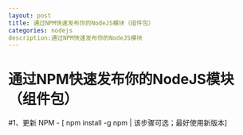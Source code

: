 ```yaml
---
layout: post
title: 通过NPM快速发布你的NodeJS模块（组件包）
categories: nodejs
description:通过NPM快速发布你的NodeJS模块  
---
```


# 通过NPM快速发布你的NodeJS模块（组件包）
#1、更新 NPM - [ npm install -g npm | 该步骤可选；最好使用新版本]


